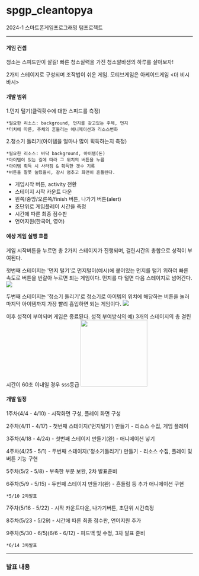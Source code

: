 # spgp_cleantopya
2024-1 스마트폰게임프로그래밍 텀프로젝트

---

#### 게임 컨셉
 청소는 스피드만이 살길! 빠른 청소실력을 가진 청소알바생의 하루를 살아보자!

 2가지 스테이지로 구성되며 조작법이 쉬운 게임. 
 모티브게임은 아케이드게임 <더 비시바시>

#### 개발 범위
 
 1.먼지 털기(클릭횟수에 대한 스피드를 측정)
    
    *필요한 리소스: background, 먼지를 갖고있는 주체, 먼지
    *터치에 따른, 주체의 흔들리는 애니메이션과 리소스변화

 2.청소기 돌리기(아이템을 얼마나 많이 획득하는지 측정)
    
    *필요한 리소스: 바닥 background, 아이템(돈)
    *아이템이 있는 길에 따라 그 위치의 버튼을 누름
    *아이템 획득 시 사라짐 & 획득한 갯수 기록
    *버튼을 잘못 눌렀을시, 잠시 멈추고 화면이 흔들린다.

 
 * 게임시작 버튼, activity 전환
 * 스테이지 시작 카운트 다운
 * 왼쪽/중앙/오른쪽/finish 버튼, 나가기 버튼(alert)
 * 초단위로 게임플레이 시간을 측정
 * 시간에 따른 최종 점수판
 * 언어지원(한국어, 영어)


#### 예상 게임 실행 흐름

게임 시작버튼을 누르면 총 2가지 스테이지가 진행되며, 걸린시간의 총합으로 성적이 부여된다.

첫번째 스테이지는 '먼지 털기'로 먼지털이(예시)에 붙어있는 먼지를 털기 위하여 빠른 속도로 버튼을 번갈아 누르면 되는 게임이다. 먼지를 다 털면 다음 스테이지로 넘어간다.
![](http://webimage.uniana.com/bishibashi/images/web/bishi/game_01_02.jpg)

두번째 스테이지는 '청소기 돌리기'로 청소기로 아이템의 위치에 해당하는 버튼을 눌러 마지막 아이템까지 가장 빨리 흡입하면 되는 게임이다. 
![](http://webimage.uniana.com/bishibashi/images/web/bishi/game_02_05.jpg)
   
이후 성적이 부여되며 게임은 종료된다.
성적 부여방식의 예) 3개의 스테이지의 총 걸린시간이 60초 이내일 경우 sss등급
<img src="https://i.ytimg.com/vi/POTp4Mdsg8w/maxresdefault.jpg" height="180">


#### 개발 일정
 1주차(4/4 - 4/10) - 시작화면 구성, 플레이 화면 구성
 
 2주차(4/11 - 4/17) - 첫번째 스테이지('먼지털기') 만들기 - 리소스 수집, 게임 플레이

 3주차(4/18 - 4/24) - 첫번째 스테이지 만들기(완) - 애니메이션 넣기
 
 4주차(4/25 - 5/1) - 두번째 스테이지('청소기돌리기') 만들기 - 리소스 수집, 플레이 및 버튼 기능 구현
 
 5주차(5/2 - 5/8) - 부족한 부분 보완, 2차 발표준비
 
 6주차(5/9 - 5/15) - 두번째 스테이지 만들기(완) - 흔들림 등 추가 애니메이션 구현

    *5/10 2차발표
 7주차(5/16 - 5/22) - 시작 카운트다운, 나가기버튼, 초단위 시간측정
 
 8주차(5/23 - 5/29) - 시간에 따른 최종 점수판, 언어지원 추가
 
 9주차(5/30 - 6/5)(6/6 - 6/12)  - 피드백 및 수정, 3차 발표 준비

    *6/14 3차발표

---

### 발표 내용